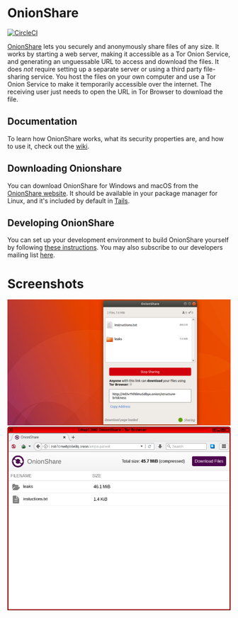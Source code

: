 # OnionShare

[![CircleCI](https://circleci.com/gh/micahflee/onionshare.svg?style=svg)](https://circleci.com/gh/micahflee/onionshare)

[OnionShare](https://onionshare.org) lets you securely and anonymously share files of any size. It works by starting a web server, making it accessible as a Tor Onion Service, and generating an unguessable URL to access and download the files. It does _not_ require setting up a separate server or using a third party file-sharing service. You host the files on your own computer and use a Tor Onion Service to make it temporarily accessible over the internet. The receiving user just needs to open the URL in Tor Browser to download the file.

## Documentation

To learn how OnionShare works, what its security properties are, and how to use it, check out the [wiki](https://github.com/micahflee/onionshare/wiki).

## Downloading Onionshare

You can download OnionShare for Windows and macOS from the [OnionShare website](https://onionshare.org). It should be available in your package manager for Linux, and it's included by default in [Tails](https://tails.boum.org).

## Developing OnionShare

You can set up your development environment to build OnionShare yourself by following [these instructions](/BUILD.md). You may also subscribe to our developers mailing list [here](https://lists.riseup.net/www/info/onionshare-dev).

# Screenshots 

![Server Screenshot](/screenshots/appdata-server.png)
![Client Screenshot](/screenshots/client.png)
